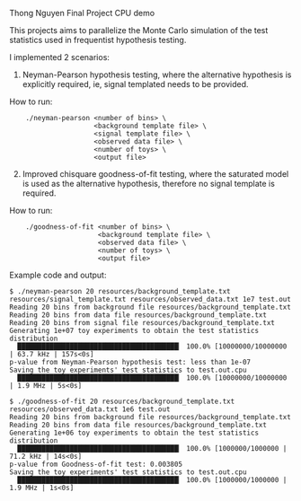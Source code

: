 Thong Nguyen
Final Project CPU demo

This projects aims to parallelize the Monte Carlo simulation of the test statistics used in frequentist hypothesis testing.

I implemented 2 scenarios: 

1. Neyman-Pearson hypothesis testing, where the alternative hypothesis is explicitly required, ie, signal templated needs to be provided.

How to run: 
```
    ./neyman-pearson <number of bins> \
                     <background template file> \
                     <signal template file> \
                     <observed data file> \
                     <number of toys> \
                     <output file> 
```

2. Improved chisquare goodness-of-fit testing, where the saturated model is used as the alternative hypothesis, therefore no signal template is required.

How to run:
```
    ./goodness-of-fit <number of bins> \
                      <background template file> \
                      <observed data file> \
                      <number of toys> \
                      <output file>
```

Example code and output:
```
$ ./neyman-pearson 20 resources/background_template.txt resources/signal_template.txt resources/observed_data.txt 1e7 test.out
Reading 20 bins from background file resources/background_template.txt
Reading 20 bins from data file resources/background_template.txt
Reading 20 bins from signal file resources/background_template.txt
Generating 1e+07 toy experiments to obtain the test statistics distribution
  ████████████████████████████████████████▏ 100.0% [10000000/10000000 | 63.7 kHz | 157s<0s]
p-value from Neyman-Pearson hypothesis test: less than 1e-07
Saving the toy experiments' test statistics to test.out.cpu
  ████████████████████████████████████████▏ 100.0% [10000000/10000000 | 1.9 MHz | 5s<0s]
```
```
$ ./goodness-of-fit 20 resources/background_template.txt resources/observed_data.txt 1e6 test.out
Reading 20 bins from background file resources/background_template.txt
Reading 20 bins from data file resources/background_template.txt
Generating 1e+06 toy experiments to obtain the test statistics distribution
  ████████████████████████████████████████▏ 100.0% [1000000/1000000 | 71.2 kHz | 14s<0s]
p-value from Goodness-of-fit test: 0.003805
Saving the toy experiments' test statistics to test.out.cpu
  ████████████████████████████████████████▏ 100.0% [1000000/1000000 | 1.9 MHz | 1s<0s]
```
